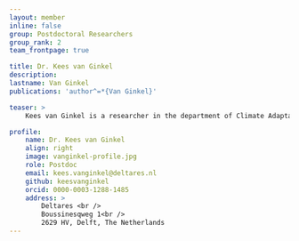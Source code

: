 ```yaml
---
layout: member
inline: false
group: Postdoctoral Researchers
group_rank: 2
team_frontpage: true

title: Dr. Kees van Ginkel
description: 
lastname: Van Ginkel
publications: 'author^=*{Van Ginkel}'

teaser: >
    Kees van Ginkel is a researcher in the department of Climate Adaptation at Deltares and a visiting researcher in the department of Water and Climate Risk (WCR) of the Institute for Environmental Studies (IVM) at Vrije Universiteit Amsterdam.

profile:
    name: Dr. Kees van Ginkel
    align: right
    image: vanginkel-profile.jpg
    role: Postdoc
    email: kees.vanginkel@deltares.nl
    github: keesvanginkel
    orcid: 0000-0003-1288-1485
    address: >
        Deltares <br />
        Boussinesqweg 1<br />
        2629 HV, Delft, The Netherlands    
---
```


